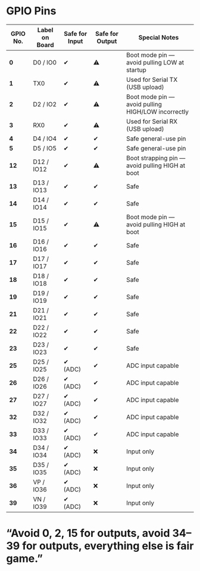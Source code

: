 # GPIO Pins

| GPIO No. | Label on Board | Safe for Input | Safe for Output | Special Notes                                      |
| -------- | -------------- | -------------- | --------------- | -------------------------------------------------- |
| **0**    | D0 / IO0       | ✔              | ⚠               | Boot mode pin — avoid pulling LOW at startup       |
| **1**    | TX0            | ✔              | ⚠               | Used for Serial TX (USB upload)                    |
| **2**    | D2 / IO2       | ✔              | ⚠               | Boot mode pin — avoid pulling HIGH/LOW incorrectly |
| **3**    | RX0            | ✔              | ⚠               | Used for Serial RX (USB upload)                    |
| **4**    | D4 / IO4       | ✔              | ✔               | Safe general-use pin                               |
| **5**    | D5 / IO5       | ✔              | ✔               | Safe general-use pin                               |
| **12**   | D12 / IO12     | ✔              | ⚠               | Boot strapping pin — avoid pulling HIGH at boot    |
| **13**   | D13 / IO13     | ✔              | ✔               | Safe                                               |
| **14**   | D14 / IO14     | ✔              | ✔               | Safe                                               |
| **15**   | D15 / IO15     | ✔              | ⚠               | Boot mode pin — avoid pulling HIGH at boot         |
| **16**   | D16 / IO16     | ✔              | ✔               | Safe                                               |
| **17**   | D17 / IO17     | ✔              | ✔               | Safe                                               |
| **18**   | D18 / IO18     | ✔              | ✔               | Safe                                               |
| **19**   | D19 / IO19     | ✔              | ✔               | Safe                                               |
| **21**   | D21 / IO21     | ✔              | ✔               | Safe                                               |
| **22**   | D22 / IO22     | ✔              | ✔               | Safe                                               |
| **23**   | D23 / IO23     | ✔              | ✔               | Safe                                               |
| **25**   | D25 / IO25     | ✔ (ADC)        | ✔               | ADC input capable                                  |
| **26**   | D26 / IO26     | ✔ (ADC)        | ✔               | ADC input capable                                  |
| **27**   | D27 / IO27     | ✔ (ADC)        | ✔               | ADC input capable                                  |
| **32**   | D32 / IO32     | ✔ (ADC)        | ✔               | ADC input capable                                  |
| **33**   | D33 / IO33     | ✔ (ADC)        | ✔               | ADC input capable                                  |
| **34**   | D34 / IO34     | ✔ (ADC)        | ❌               | Input only                                         |
| **35**   | D35 / IO35     | ✔ (ADC)        | ❌               | Input only                                         |
| **36**   | VP / IO36      | ✔ (ADC)        | ❌               | Input only                                         |
| **39**   | VN / IO39      | ✔ (ADC)        | ❌               | Input only                                         |



# “Avoid 0, 2, 15 for outputs, avoid 34–39 for outputs, everything else is fair game.”
